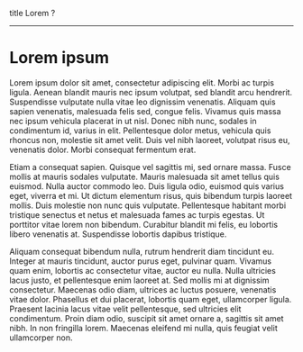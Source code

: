 
title Lorem ?

---

Lorem ipsum 
===========

Lorem ipsum dolor sit amet, consectetur adipiscing elit. Morbi ac turpis ligula. Aenean blandit mauris nec ipsum volutpat, sed blandit arcu hendrerit. Suspendisse vulputate nulla vitae leo dignissim venenatis. Aliquam quis sapien venenatis, malesuada felis sed, congue felis. Vivamus quis massa nec ipsum vehicula placerat in ut nisl. Donec nibh nunc, sodales in condimentum id, varius in elit. Pellentesque dolor metus, vehicula quis rhoncus non, molestie sit amet velit. Duis vel nibh laoreet, volutpat risus eu, venenatis dolor. Morbi consequat fermentum erat.

Etiam a consequat sapien. Quisque vel sagittis mi, sed ornare massa. Fusce mollis at mauris sodales vulputate. Mauris malesuada sit amet tellus quis euismod. Nulla auctor commodo leo. Duis ligula odio, euismod quis varius eget, viverra et mi. Ut dictum elementum risus, quis bibendum turpis laoreet mollis. Duis molestie non nunc quis vulputate. Pellentesque habitant morbi tristique senectus et netus et malesuada fames ac turpis egestas. Ut porttitor vitae lorem non bibendum. Curabitur blandit mi felis, eu lobortis libero venenatis at. Suspendisse lobortis dapibus tristique.

Aliquam consequat bibendum nulla, rutrum hendrerit diam tincidunt eu. Integer at mauris tincidunt, auctor purus eget, pulvinar quam. Vivamus quam enim, lobortis ac consectetur vitae, auctor eu nulla. Nulla ultricies lacus justo, et pellentesque enim laoreet at. Sed mollis mi at dignissim consectetur. Maecenas odio diam, ultrices ac luctus posuere, venenatis vitae dolor. Phasellus et dui placerat, lobortis quam eget, ullamcorper ligula. Praesent lacinia lacus vitae velit pellentesque, sed ultricies elit condimentum. Proin diam odio, suscipit sit amet ornare a, sagittis sit amet nibh. In non fringilla lorem. Maecenas eleifend mi nulla, quis feugiat velit ullamcorper non. 
